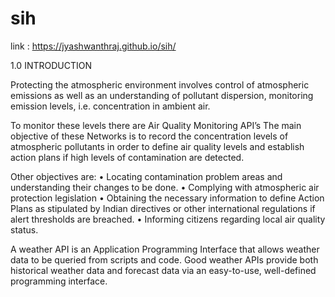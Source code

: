 # sih


link : https://jyashwanthraj.github.io/sih/

1.0 INTRODUCTION

Protecting the atmospheric environment involves  control of atmospheric emissions as well as an understanding of pollutant dispersion, monitoring emission levels, i.e. concentration in ambient air.


To monitor these levels there are Air Quality Monitoring API’s The main objective of these Networks is to record the concentration levels of atmospheric pollutants in order to define air quality levels and establish action plans if high levels of contamination are detected. 

Other objectives are: 
• Locating contamination problem areas and understanding their changes to be done.
• Complying with atmospheric air protection legislation 
• Obtaining the necessary information to define Action   Plans as stipulated by Indian directives or other international regulations if alert thresholds are breached. 
• Informing citizens regarding local air quality status. 


A weather API is an Application Programming Interface that allows weather data to be queried from scripts and code. Good weather APIs provide both historical weather data and forecast data via an easy-to-use, well-defined programming interface. 

